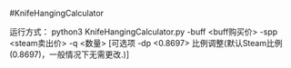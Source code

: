 #KnifeHangingCalculator

运行方式： python3 KnifeHangingCalculator.py -buff <buff购买价>  -spp <steam卖出价>  -q <数量>   [可选项 -dp <0.8697> 比例调整(默认Steam比例(0.8697)，一般情况下无需更改.)]
